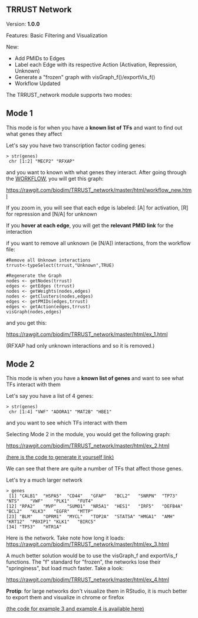 ## TRRUST  Network

Version: **1.0.0**

Features: Basic Filtering and Visualization

New: 
 - Add PMIDs to Edges
 - Label each Edge with its respective Action (Activation, Repression, Unknown)
 - Generate a "frozen" graph with visGraph_f()/exportVis_f()
 - Workflow Updated
 
 The TRRUST_network module supports two modes:
 
Mode 1
-------------
This mode is for when you have a **known list of TFs** and want to find out what genes they affect
 
Let's say you have two transcription factor coding genes:
 
```
> str(genes)
 chr [1:2] "MECP2" "RFXAP"
```



and you want to known with what genes they interact. After going through the [WORKFLOW](https://github.com/biodim/TRRUST_network/blob/master/workflow/TRRUST_workflow.R), you will get this graph:

https://rawgit.com/biodim/TRRUST_network/master/html/workflow_new.html

If you zoom in, you will see that each edge is labeled: [A] for activation, [R] for repression and [N/A] for unknown

If you **hover at each edge**, you will get the **relevant PMID link** for the interaction

if you want to remove all unknown (ie [N/A]) interactions, from the workflow file:

```
#Remove all Unknown interactions
trrust<-typeSelect(trrust,"Unknown",TRUE)

#Regenerate the Graph
nodes <- getNodes(trrust)
edges <- getEdges (trrust)
nodes <- getWeights(nodes,edges)
nodes <- getClusters(nodes,edges)
edges <- getPMIDs(edges,trrust)
edges <- getAction(edges,trrust)
visGraph(nodes,edges)
```

and you get this: 

https://rawgit.com/biodim/TRRUST_network/master/html/ex_1.html

(RFXAP had only unknown interactions and so it is removed.)

Mode 2
-------------
This mode is when you have a **known list of genes** and want to see what TFs interact with them

Let's say you have a list of 4 genes:

```
> str(genes)
 chr [1:4] "VWF" "ADORA1" "MAT2B" "HBE1"
```

and you want to see which TFs interact with them

Selecting Mode 2 in the module, you would get the following graph:

https://rawgit.com/biodim/TRRUST_network/master/html/ex_2.html

[(here is the code to generate it yourself link) ](https://github.com/biodim/TRRUST_network/blob/master/workflow/ex_2.R)


We can see that there are quite a number of TFs that affect those genes. 

Let's try a much larger network

```
> genes
 [1] "CALB1"  "HSPA5"  "CD44"   "GFAP"   "BCL2"   "SNRPN"  "TP73"   "NTS"    "VWF"    "PLK1"   "FUT4"  
[12] "RPA2"   "MVP"    "SUMO1"  "NR5A1"  "HES1"   "IRF5"   "DEFB4A" "BCL2"   "KLK3"   "EGFR"   "MTTP"  
[23] "BLM"    "OPRM1"  "MYCL"   "TOP2A"  "STAT5A" "HMGA1"  "AMH"    "KRT12"  "PBXIP1" "KLK1"   "BIRC5" 
[34] "TP53"   "HTR1A" 
```

Here is the network. Take note how long it loads:
https://rawgit.com/biodim/TRRUST_network/master/html/ex_3.html

A much better solution would be to use the visGraph_f and exportVis_f functions. The "f" standard for "frozen", the networks lose their "springiness", but load much faster. Take a look:

https://rawgit.com/biodim/TRRUST_network/master/html/ex_4.html

**Protip**: for large networks don't visualize them in RStudio, it is much better to export them and visualize in chrome or firefox

[(the code for example 3 and example 4 is available here) ](https://github.com/biodim/TRRUST_network/blob/master/workflow/ex_3_and_4.R)


